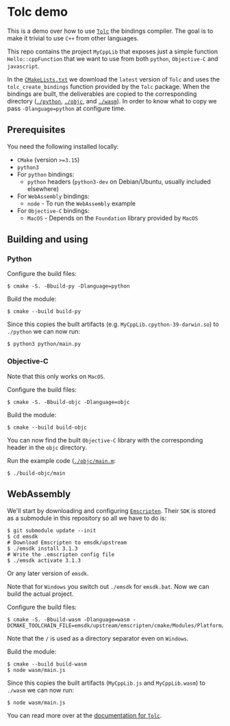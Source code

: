 # Tolc demo #

This is a demo over how to use [`Tolc`](https://github.com/Tolc-Software/tolc) the bindings compiler. The goal is to make it trivial to use `C++` from other languages.

This repo contains the project `MyCppLib` that exposes just a simple function `Hello::cppFunction` that we want to use from both `python`, `Objective-C` and `javascript`.

In the [`CMakeLists.txt`](./CMakeLists.txt) we download the `latest` version of `Tolc` and uses the `tolc_create_bindings` function provided by the `Tolc` package. When the bindings are built, the deliverables are copied to the corresponding directory ([`./python`](./python), [`./objc`](./objc), and [`./wasm`](./wasm)). In order to know what to copy we pass `-Dlanguage=python` at configure time.

## Prerequisites ##

You need the following installed locally:

* `CMake` (version `>=3.15`)
* `python3`
* For `python` bindings:
  * `python` headers (`python3-dev` on Debian/Ubuntu, usually included elsewhere)
* For `WebAssembly` bindings:
  * `node` - To run the `WebAssembly` example
* For `Objective-C` bindings:
  * `MacOS` - Depends on the `Foundation` library provided by `MacOS`


## Building and using ##

### Python ###

Configure the build files:

```shell
$ cmake -S. -Bbuild-py -Dlanguage=python
```

Build the module:

```shell
$ cmake --build build-py
```

Since this copies the built artifacts (e.g. `MyCppLib.cpython-39-darwin.so`) to `./python` we can now run:

```shell
$ python3 python/main.py
```

### Objective-C ###

Note that this only works on `MacOS`.

Configure the build files:

```shell
$ cmake -S. -Bbuild-objc -Dlanguage=objc
```

Build the module:

```shell
$ cmake --build build-objc
```

You can now find the built `Objective-C` library with the corresponding header in the `objc` directory.

Run the example code ([`./objc/main.m`](./objc/main.m):

```shell
$ ./build-objc/main
```

## WebAssembly ##

We'll start by downloading and configuring [`Emscripten`](https://emscripten.org/). Their `SDK` is stored as a submodule in this repository so all we have to do is:

```shell
$ git submodule update --init
$ cd emsdk
# Download Emscripten to emsdk/upstream
$ ./emsdk install 3.1.3
# Write the .emscripten config file
$ ./emsdk activate 3.1.3
```

Or any later version of `emsdk`.

Note that for `Windows` you switch out `./emsdk` for `emsdk.bat`. Now we can build the actual project.


Configure the build files:

```shell
$ cmake -S. -Bbuild-wasm -Dlanguage=wasm -DCMAKE_TOOLCHAIN_FILE=emsdk/upstream/emscripten/cmake/Modules/Platform/Emscripten.cmake
```

Note that the `/` is used as a directory separator even on `Windows`.

Build the module:

```shell
$ cmake --build build-wasm
$ node wasm/main.js
```

Since this copies the built artifacts (`MyCppLib.js` and `MyCppLib.wasm`) to `./wasm` we can now run:

```shell
$ node wasm/main.js
```

You can read more over at the [documentation for `Tolc`](https://docs.tolc.io/).
